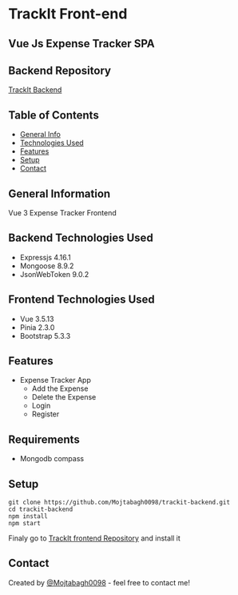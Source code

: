 # TrackIt Front-end

## Vue Js Expense Tracker SPA

## Backend Repository
[TrackIt Backend](https://github.com/Mojtabagh0098/trackit-backend)

## Table of Contents
* [General Info](#general-information)
* [Technologies Used](#technologies-used)
* [Features](#features)
* [Setup](#setup)
* [Contact](#contact)


## General Information
Vue 3 Expense Tracker Frontend


## Backend Technologies Used
- Expressjs      4.16.1
- Mongoose       8.9.2
- JsonWebToken   9.0.2

## Frontend Technologies Used
- Vue            3.5.13
- Pinia          2.3.0
- Bootstrap      5.3.3


## Features
- Expense Tracker App
    - Add the Expense
    - Delete the Expense
    - Login
    - Register


## Requirements
- Mongodb compass

## Setup

```
git clone https://github.com/Mojtabagh0098/trackit-backend.git
cd trackit-backend
npm install
npm start
```
Finaly go to [TrackIt frontend Repository](https://github.com/Mojtabagh0098/trackit-frontend) and install it




## Contact
Created by [@Mojtabagh0098](https://github.com/Mojtabagh0098) - feel free to contact me!
